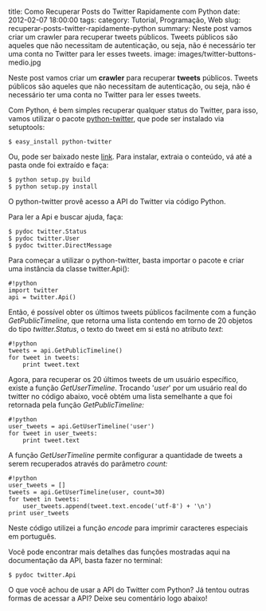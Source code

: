 title: Como Recuperar Posts do Twitter Rapidamente com Python
date: 2012-02-07 18:00:00
tags:
category: Tutorial, Programação, Web
slug: recuperar-posts-twitter-rapidamente-python
summary: Neste post vamos criar um crawler para recuperar tweets públicos. Tweets públicos são aqueles que não necessitam de autenticação, ou seja, não é necessário ter uma conta no Twitter para ler esses tweets.
image: images/twitter-buttons-medio.jpg

Neste post vamos criar um **crawler** para recuperar **tweets** públicos. Tweets públicos são aqueles que não necessitam de autenticação, ou seja, não é necessário ter uma conta no Twitter para ler esses tweets.

Com Python, é bem simples recuperar qualquer status do Twitter, para isso, vamos utilizar o pacote [python-twitter](http://code.google.com/p/python-twitter/), que pode ser instalado via setuptools:

    $ easy_install python-twitter

Ou, pode ser baixado neste [link](http://code.google.com/p/python-twitter/downloads/list). Para instalar, extraia o conteúdo, vá até a pasta onde foi extraído e faça:

    $ python setup.py build
    $ python setup.py install

O python-twitter provê acesso a API do Twitter via código Python.

Para ler a Api e buscar ajuda, faça:

    $ pydoc twitter.Status
    $ pydoc twitter.User
    $ pydoc twitter.DirectMessage

Para começar a utilizar o python-twitter, basta importar o pacote e criar uma instância da classe twitter.Api():

    #!python
    import twitter
    api = twitter.Api()

Então, é possível obter os últimos tweets públicos facilmente com a função *GetPublicTimeline*, que retorna uma lista contendo em torno de 20 objetos do tipo *twitter.Status*, o texto do tweet em si está no atributo *text*:

    #!python
    tweets = api.GetPublicTimeline()
    for tweet in tweets:
        print tweet.text

Agora, para recuperar os 20 últimos tweets de um usuário específico, existe a função *GetUserTimeline*. Trocando '*user*' por um usuário real do twitter no código abaixo, você obtém uma lista semelhante a que foi retornada pela função *GetPublicTimeline:*

    #!python
    user_tweets = api.GetUserTimeline('user')
    for tweet in user_tweets:
        print tweet.text

A função *GetUserTimeline* permite configurar a quantidade de tweets a serem recuperados através do parâmetro *count:*

    #!python
    user_tweets = []
    tweets = api.GetUserTimeline(user, count=30)
    for tweet in tweets:
        user_tweets.append(tweet.text.encode('utf-8') + '\n')
    print user_tweets

Neste código utilizei a função *encode* para imprimir caracteres especiais em português.

Você pode encontrar mais detalhes das funções mostradas aqui na documentação da API, basta fazer no terminal:

    $ pydoc twitter.Api

O que você achou de usar a API do Twitter com Python?
Já tentou outras formas de acessar a API?
Deixe seu comentário logo abaixo!
